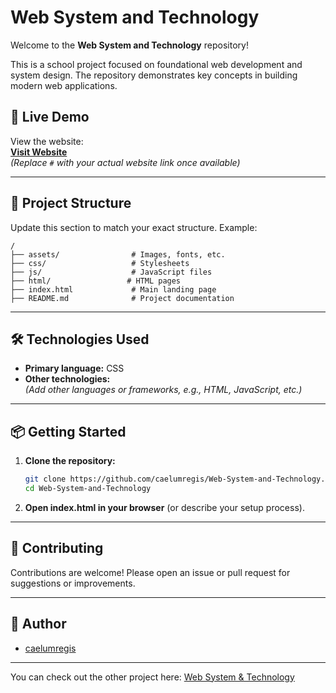 # Web System and Technology

Welcome to the **Web System and Technology** repository!

This is a school project focused on foundational web development and system design. The repository demonstrates key concepts in building modern web applications.

## 🚀 Live Demo

View the website:  
**[Visit Website](#)**  
*(Replace `#` with your actual website link once available)*

---

## 📁 Project Structure

Update this section to match your exact structure. Example:

```
/
├── assets/                # Images, fonts, etc.
├── css/                   # Stylesheets
├── js/                    # JavaScript files
├── html/                 # HTML pages
├── index.html             # Main landing page
├── README.md              # Project documentation
```

---

## 🛠️ Technologies Used

- **Primary language:** CSS
- **Other technologies:**  
  *(Add other languages or frameworks, e.g., HTML, JavaScript, etc.)*

---

## 📦 Getting Started

1. **Clone the repository:**
    ```bash
    git clone https://github.com/caelumregis/Web-System-and-Technology.git
    cd Web-System-and-Technology
    ```
2. **Open index.html in your browser** (or describe your setup process).

---

## 📝 Contributing

Contributions are welcome! Please open an issue or pull request for suggestions or improvements.

---

## 👤 Author

- [caelumregis](https://github.com/caelumregis)

---

You can check out the other project here: [Web System & Technology](https://caelumregis.github.io/Web-System-and-Technology/)
